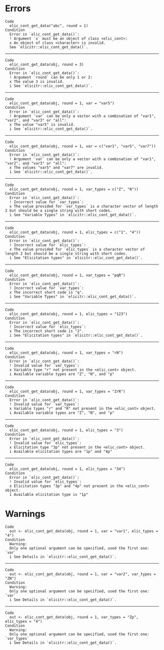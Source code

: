 # Errors

    Code
      elic_cont_get_data("abc", round = 1)
    Condition
      Error in `elic_cont_get_data()`:
      ! Argument `x` must be an object of class <elic_cont>:
      x An object of class <character> is invalid.
      See `elicitr::elic_cont_get_data()`.

---

    Code
      elic_cont_get_data(obj, round = 3)
    Condition
      Error in `elic_cont_get_data()`:
      ! Argument `round` can be only 1 or 2:
      x The value 3 is invalid.
      i See `elicitr::elic_cont_get_data()`.

---

    Code
      elic_cont_get_data(obj, round = 1, var = "var5")
    Condition
      Error in `elic_cont_get_data()`:
      ! Argument `var` can be only a vector with a combination of "var1", "var2", and "var3" or "all":
      x The value "var5" is invalid.
      i See `elicitr::elic_cont_get_data()`.

---

    Code
      elic_cont_get_data(obj, round = 1, var = c("var1", "var5", "var7"))
    Condition
      Error in `elic_cont_get_data()`:
      ! Argument `var` can be only a vector with a combination of "var1", "var2", and "var3" or "all":
      x The values "var5" and "var7" are invalid.
      i See `elicitr::elic_cont_get_data()`.

---

    Code
      elic_cont_get_data(obj, round = 1, var_types = c("Z", "N"))
    Condition
      Error in `elic_cont_get_data()`:
      ! Incorrect value for `var_types`:
      x The value provided for `var_types` is a character vector of length 2 but should be a single string with short codes.
      i See "Variable Types" in `elicitr::elic_cont_get_data()`.

---

    Code
      elic_cont_get_data(obj, round = 1, elic_types = c("1", "4"))
    Condition
      Error in `elic_cont_get_data()`:
      ! Incorrect value for `elic_types`:
      x The value provided for `elic_types` is a character vector of length 2 but should be a single string with short codes.
      i See "Elicitation types" in `elicitr::elic_cont_get_data()`.

---

    Code
      elic_cont_get_data(obj, round = 1, var_types = "pqR")
    Condition
      Error in `elic_cont_get_data()`:
      ! Incorrect value for `var_types`:
      x The incorrect short code is "q".
      i See "Variable Types" in `elicitr::elic_cont_get_data()`.

---

    Code
      elic_cont_get_data(obj, round = 1, elic_types = "123")
    Condition
      Error in `elic_cont_get_data()`:
      ! Incorrect value for `elic_types`:
      x The incorrect short code is "2".
      i See "Elicitation types" in `elicitr::elic_cont_get_data()`.

---

    Code
      elic_cont_get_data(obj, round = 1, var_types = "rN")
    Condition
      Error in `elic_cont_get_data()`:
      ! Invalid value for `var_types`:
      x Variable type "r" not present in the <elic_cont> object.
      i Available variable types are "Z", "N", and "p"

---

    Code
      elic_cont_get_data(obj, round = 1, var_types = "ZrR")
    Condition
      Error in `elic_cont_get_data()`:
      ! Invalid value for `var_types`:
      x Variable types "r" and "R" not present in the <elic_cont> object.
      i Available variable types are "Z", "N", and "p"

---

    Code
      elic_cont_get_data(obj, round = 1, elic_types = "3")
    Condition
      Error in `elic_cont_get_data()`:
      ! Invalid value for `elic_types`:
      x Elicitation type "3p" not present in the <elic_cont> object.
      i Available elicitation types are "1p" and "4p"

---

    Code
      elic_cont_get_data(obj, round = 1, elic_types = "34")
    Condition
      Error in `elic_cont_get_data()`:
      ! Invalid value for `elic_types`:
      x Elicitation types "3p" and "4p" not present in the <elic_cont> object.
      i Available elicitation type is "1p"

# Warnings

    Code
      out <- elic_cont_get_data(obj, round = 1, var = "var1", elic_types = "4")
    Condition
      Warning:
      Only one optional argument can be specified, used the first one: `var`
      i See Details in `elicitr::elic_cont_get_data()`.

---

    Code
      out <- elic_cont_get_data(obj, round = 1, var = "var2", var_types = "ZN")
    Condition
      Warning:
      Only one optional argument can be specified, used the first one: `var`
      i See Details in `elicitr::elic_cont_get_data()`.

---

    Code
      out <- elic_cont_get_data(obj, round = 1, var_types = "Zp", elic_types = "4")
    Condition
      Warning:
      Only one optional argument can be specified, used the first one: `var_types`
      i See Details in `elicitr::elic_cont_get_data()`.

